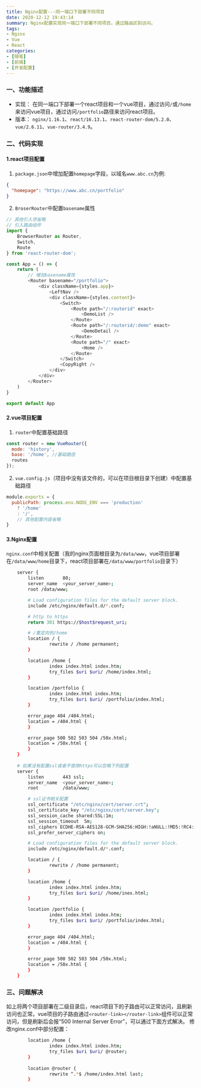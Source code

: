 ```yaml
---
title: Nginx配置---同一端口下部署不同项目
date: 2020-12-12 19:43:14
summary: Nginx配置实现同一端口下部署不同项目，通过路由区别访问。
tags:
- Nginx
- Vue
- React
categories:
- [随笔]
- [前端]
- [开发配置]
---
```


### 一、功能描述
- 实现： 在同一端口下部署一个react项目和一个vue项目，通过访问`/`或`/home`来访问vue项目，通过访问`/portfolio`路径来访问react项目。
- 版本： `nginx/1.16.1`、`react/16.13.1`、`react-router-dom/5.2.0`、`vue/2.6.11`、`vue-router/3.4.9`。

### 二、代码实现
#### 1.react项目配置
1. `package.json`中增加配置`homepage`字段，以域名`www.abc.cn`为例:

``` json
{
  "homepage": "https://www.abc.cn/portfolio"
}
```

2. `BroserRouter`中配置`basename`属性

``` js
// 其他引入项省略
// 引入路由组件
import {
    BrowserRouter as Router,
    Switch,
    Route
} from 'react-router-dom';

const App = () => {
    return (
        // 增加basename属性
        <Router basename="/portfolio">
            <div className={styles.app}>
                <LeftNav />
                <div className={styles.content}>
                    <Switch>
                        <Route path="/:routerid" exact>
                            <DemoList />
                        </Route>
                        <Route path="/:routerid/:demo" exact>
                            <DemoDetail />
                        </Route>
                        <Route path="/" exact>
                            <Home />
                        </Route>
                    </Switch>
                    <CopyRight />
                </div>
            </div>
        </Router>
    )
}

export default App
```

#### 2.vue项目配置
1. `router`中配置基础路径

``` js
const router = new VueRouter({
  mode: 'history',
  base: '/home', //基础路径
  routes
});
```
2. `vue.config.js`（项目中没有该文件的，可以在项目根目录下创建）中配置基础路径

```js
module.exports = {
  publicPath: process.env.NODE_ENV === 'production'
    ? '/home'
    : '/',
    // 其他配置内容省略
}
```

#### 3.Nginx配置
`nginx.conf`中相关配置（我的nginx页面根目录为`/data/www`，vue项目部署在`/data/www/home`目录下，react项目部署在`/data/www/portfolio`目录下）
``` bash
    server {
        listen       80;
        server_name  <your_server_name>;
        root /data/www;

        # Load configuration files for the default server block.
        include /etc/nginx/default.d/*.conf;

        # http to https
        return 301 https://$host$request_uri;

        # /重定向到/home
        location / {
                rewrite / /home permanent;
        }

        location /home {
                index index.html index.htm;
                try_files $uri $uri/ /home/index.html;
        }

        location /portfolio {
                index index.html index.htm;
                try_files $uri $uri/ /portfolio/index.html;
        }

        error_page 404 /404.html;
        location = /404.html {
        }

        error_page 500 502 503 504 /50x.html;
        location = /50x.html {
        }
    }
    
    # 如果没有配置ssl或者不使用https可以忽略下列配置
    server {
        listen       443 ssl;
        server_name  <your_server_name>;
        root         /data/www;

        # ssl证书相关配置
        ssl_certificate "/etc/nginx/cert/server.crt";
        ssl_certificate_key "/etc/nginx/cert/server.key";
        ssl_session_cache shared:SSL:1m;
        ssl_session_timeout  5m;
        ssl_ciphers ECDHE-RSA-AES128-GCM-SHA256:HIGH:!aNULL:!MD5:!RC4:!DHE;
        ssl_prefer_server_ciphers on;

        # Load configuration files for the default server block.
        include /etc/nginx/default.d/*.conf;

        location / {
                rewrite / /home permanent;
        }

        location /home {
                index index.html index.htm;
                try_files $uri $uri/ /home/inex.html;
        }

        location /portfolio {
                index index.html index.htm;
                try_files $uri $uri/ /portfolio/index.html;
        }

        error_page 404 /404.html;
        location = /404.html {
        }

        error_page 500 502 503 504 /50x.html;
        location = /50x.html {
        }
    }
```

### 三、问题解决
如上将两个项目部署在二级目录后，react项目下的子路由可以正常访问，且刷新访问也正常。vue项目的子路由通过`<router-link></router-link>`组件可以正常访问，但是刷新后会报“500 Internal Server Error”，可以通过下面方式解决。
修改nginx.conf中部分配置： 
```bash
        location /home {
                index index.html index.htm;
                try_files $uri $uri/ @router;
        }
        
        location @router {
                rewrite ^.*$ /home/index.html last;
        }
```
